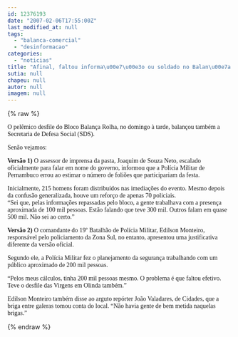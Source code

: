 ```yaml
---
id: 12376193
date: "2007-02-06T17:55:00Z"
last_modified_at: null
tags:
  - "balanca-comercial"
  - "desinformacao"
categories:
  - "noticias"
title: "Afinal, faltou informa\u00e7\u00e3o ou soldado no Balan\u00e7a Garrafada"
sutia: null
chapeu: null
autor: null
imagem: null
---
```

{% raw %}
<p><P><FONT face=Verdana>O pelêmico desfile do Bloco Balança Rolha, no domingo à tarde, balançou também a Secretaria de Defesa Social (SDS).</FONT></P></p>
<p><P><FONT face=Verdana>Senão vejamos:</FONT></P></p>
<p><P><FONT face=Verdana><STRONG>Versão 1)</STRONG> O assessor de imprensa da pasta, Joaquim de Souza Neto, escalado oficialmente para falar em nome do governo, informou que a Polícia Militar de Pernambuco errou ao estimar o número de foliões que participariam da festa.</FONT></P></p>
<p><P><FONT face=Verdana>Inicialmente, 215 homens foram distribuídos nas imediações do evento. Mesmo depois da confusão generalizada, houve um reforço de apenas 70 policiais. <BR>“Sei que, pelas informações repassadas pelo bloco, a gente trabalhava com a presença aproximada de 100 mil pessoas. Estão falando que teve 300 mil. Outros falam em quase 500 mil. Não sei ao certo.” </FONT></P></p>
<p><P><FONT face=Verdana><STRONG>Versão 2)</STRONG> O comandante do 19º Batalhão de Polícia Militar, Edilson Monteiro, responsável pelo policiamento da Zona Sul, no entanto, apresentou uma justificativa diferente da versão oficial. </FONT></P></p>
<p><P><FONT face=Verdana>Segundo ele, a Polícia Militar fez o planejamento da segurança trabalhando com um público aproximado de 200 mil pessoas.</FONT></P></p>
<p><P><FONT face=Verdana>“Pelos meus cálculos, tinha 200 mil pessoas mesmo. O problema é que faltou efetivo. Teve o desfile das Virgens em Olinda também.” </FONT></P></p>
<p><P><FONT face=Verdana>Edilson Monteiro também disse ao arguto repórter João Valadares, de Cidades, que a briga entre galeras tomou conta do local. “Não havia gente de bem metida naquelas brigas.”</FONT></P> </p>
{% endraw %}